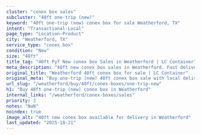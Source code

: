 ```yaml
---
cluster: "conex box sales"
subcluster: "40ft one-trip (new)"
keyword: "40ft one-trip (new) conex box for sale Weatherford, TX"
intent: "Transactional-Local"
page_type: "Location-Product"
city: "Weatherford, TX"
service_type: "conex box"
condition: "New"
size: "40ft"
title_tag: "40ft Pyf New conex box Sales in Weatherford | LC Container"
meta_description: "40ft new conex box sales in Weatherford. Fast delivery, competitive pricing. Serving conex boxes area. Quote ID: Y90. Call (214) 524-4168 for your free quote today."
original_title: "Weatherford 40ft conex box for sale | LC Container"
original_meta: "Buy one-trip (new) 40ft conex box sale with local delivery in Weatherford, TX. LC Container — local Since 2003. Request a fast quote today."
url_slug: "/weatherford/buy/40ft/conex-boxes/one-trip-new"
h1: "Buy 40ft one-trip (new) conex box in Weatherford"
internal_links: "/weatherford/conex-boxes/sales"
priority: 3
notes: "NaN"
noindex: true
image_alt: "40ft new conex box available for delivery in Weatherford"
last_updated: "2025-10-21"
---
```


<!-- TODO: Add unique city/inventory copy, images, and internal links here. -->
